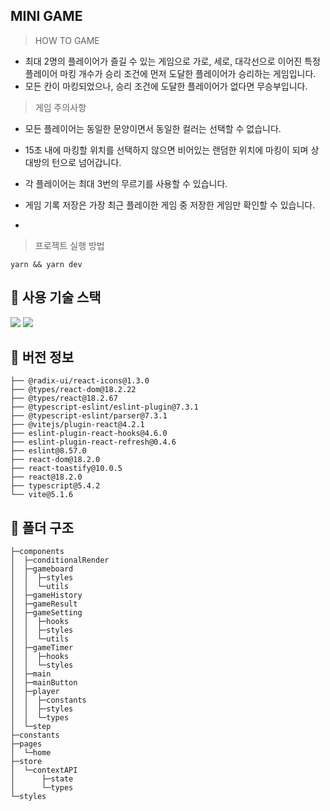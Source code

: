 ## MINI GAME

> HOW TO GAME

- 최대 2명의 플레이어가 즐길 수 있는 게임으로 가로, 세로, 대각선으로 이어진
  특정 플레이어 마킹 개수가 승리 조건에 먼저 도달한 플레이어가 승리하는 게임입니다.
- 모든 칸이 마킹되었으나, 승리 조건에 도달한 플레이어가 없다면 무승부입니다.

> 게임 주의사항

- 모든 플레이어는 동일한 문양이면서 동일한 컬러는 선택할 수 없습니다.
- 15초 내에 마킹할 위치를 선택하지 않으면 비어있는 랜덤한 위치에 마킹이 되며 상대방의 턴으로 넘어갑니다.
- 각 플레이어는 최대 3번의 무르기를 사용할 수 있습니다.
- 게임 기록 저장은 가장 최근 플레이한 게임 중 저장한 게임만 확인할 수 있습니다.

-

> 프로젝트 실행 방법

```
yarn && yarn dev
```

## 💎 사용 기술 스택

<img src="https://img.shields.io/badge/Typescript-3178C6?style=flat-round&logo=Typescript&logoColor=white"/> <img src="https://img.shields.io/badge/React-6EC0EB?style=flat-round&logo=React&logoColor=white"/>

## 💎 버전 정보

```
├── @radix-ui/react-icons@1.3.0
├── @types/react-dom@18.2.22
├── @types/react@18.2.67
├── @typescript-eslint/eslint-plugin@7.3.1
├── @typescript-eslint/parser@7.3.1
├── @vitejs/plugin-react@4.2.1
├── eslint-plugin-react-hooks@4.6.0
├── eslint-plugin-react-refresh@0.4.6
├── eslint@8.57.0
├── react-dom@18.2.0
├── react-toastify@10.0.5
├── react@18.2.0
├── typescript@5.4.2
└── vite@5.1.6

```

## 💎 폴더 구조

```
├─components
│  ├─conditionalRender
│  ├─gameboard
│  │  ├─styles
│  │  └─utils
│  ├─gameHistory
│  ├─gameResult
│  ├─gameSetting
│  │  ├─hooks
│  │  ├─styles
│  │  └─utils
│  ├─gameTimer
│  │  ├─hooks
│  │  └─styles
│  ├─main
│  ├─mainButton
│  ├─player
│  │  ├─constants
│  │  ├─styles
│  │  └─types
│  └─step
├─constants
├─pages
│  └─home
├─store
│  └─contextAPI
│      ├─state
│      └─types
└─styles
```
